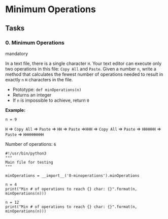 # Minimum Operations

## Tasks

### 0. Minimum Operations

mandatory

In a text file, there is a single character  `H`. Your text editor can execute only two operations in this file:  `Copy All`  and  `Paste`. Given a number  `n`, write a method that calculates the fewest number of operations needed to result in exactly  `n`  `H`  characters in the file.

-   Prototype:  `def minOperations(n)`
-   Returns an integer
-   If  `n`  is impossible to achieve, return  `0`

**Example:**

`n = 9`

`H`  =>  `Copy All`  =>  `Paste`  =>  `HH`  =>  `Paste`  =>`HHH`  =>  `Copy All`  =>  `Paste`  =>  `HHHHHH`  =>  `Paste`  =>  `HHHHHHHHH`

Number of operations:  `6`

```
#!/usr/bin/python3
"""
Main file for testing
"""

minOperations = __import__('0-minoperations').minOperations

n = 4
print("Min # of operations to reach {} char: {}".format(n, minOperations(n)))

n = 12
print("Min # of operations to reach {} char: {}".format(n, minOperations(n)))

